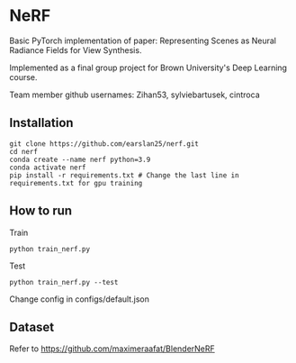 # NeRF
Basic PyTorch implementation of paper: Representing Scenes as Neural Radiance Fields for View Synthesis. 

Implemented as a final group project for Brown University's Deep Learning course. 

Team member github usernames: Zihan53, sylviebartusek, cintroca

## Installation

```
git clone https://github.com/earslan25/nerf.git
cd nerf
conda create --name nerf python=3.9
conda activate nerf
pip install -r requirements.txt # Change the last line in requirements.txt for gpu training
```

## How to run
Train
```
python train_nerf.py
```

Test
```
python train_nerf.py --test
```

Change config in configs/default.json

## Dataset

Refer to https://github.com/maximeraafat/BlenderNeRF
